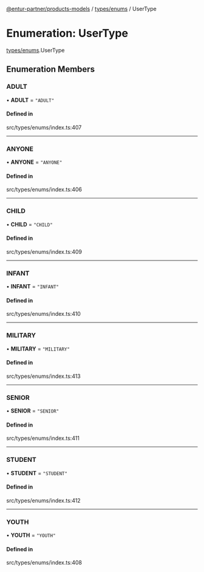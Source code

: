[@entur-partner/products-models](../README.md) / [types/enums](../modules/types_enums.md) / UserType

# Enumeration: UserType

[types/enums](../modules/types_enums.md).UserType

## Enumeration Members

### ADULT

• **ADULT** = ``"ADULT"``

#### Defined in

src/types/enums/index.ts:407

___

### ANYONE

• **ANYONE** = ``"ANYONE"``

#### Defined in

src/types/enums/index.ts:406

___

### CHILD

• **CHILD** = ``"CHILD"``

#### Defined in

src/types/enums/index.ts:409

___

### INFANT

• **INFANT** = ``"INFANT"``

#### Defined in

src/types/enums/index.ts:410

___

### MILITARY

• **MILITARY** = ``"MILITARY"``

#### Defined in

src/types/enums/index.ts:413

___

### SENIOR

• **SENIOR** = ``"SENIOR"``

#### Defined in

src/types/enums/index.ts:411

___

### STUDENT

• **STUDENT** = ``"STUDENT"``

#### Defined in

src/types/enums/index.ts:412

___

### YOUTH

• **YOUTH** = ``"YOUTH"``

#### Defined in

src/types/enums/index.ts:408
